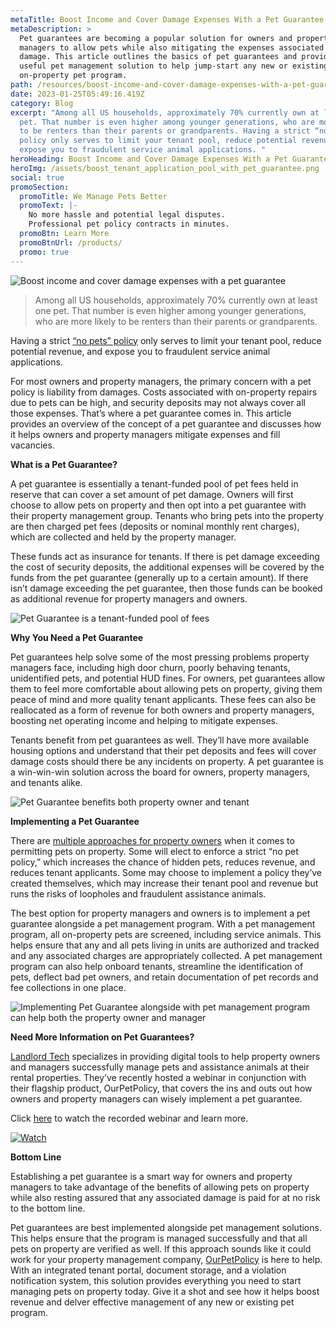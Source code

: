 ```yaml
---
metaTitle: Boost Income and Cover Damage Expenses With a Pet Guarantee
metaDescription: >
  Pet guarantees are becoming a popular solution for owners and property
  managers to allow pets while also mitigating the expenses associated with pet
  damage. This article outlines the basics of pet guarantees and provides a
  useful pet management solution to help jump-start any new or existing
  on-property pet program.
path: /resources/boost-income-and-cover-damage-expenses-with-a-pet-guarantee
date: 2023-01-25T05:49:16.419Z
category: Blog
excerpt: "Among all US households, approximately 70% currently own at least one
  pet. That number is even higher among younger generations, who are more likely
  to be renters than their parents or grandparents. Having a strict “no pets”
  policy only serves to limit your tenant pool, reduce potential revenue, and
  expose you to fraudulent service animal applications. "
heroHeading: Boost Income and Cover Damage Expenses With a Pet Guarantee
heroImg: /assets/boost_tenant_application_pool_with_pet_guarantee.png
social: true
promoSection:
  promoTitle: We Manage Pets Better
  promoText: |-
    No more hassle and potential legal disputes. 
    Professional pet policy contracts in minutes.
  promoBtn: Learn More
  promoBtnUrl: /products/
  promo: true
---
```

![Boost income and cover damage expenses with a pet guarantee](/assets/manage_rental_property_with_pet_guarantee.png "manage_rental_property_with_pet_guarantee")

> Among all US households, approximately 70% currently own at least one pet. That number is even higher among younger generations, who are more likely to be renters than their parents or grandparents. 

Having a strict [“no pets” policy](https://landlordtech.com/resources/landlord-Q&A-should-you-move-to-a-pet-friendly-policy) only serves to limit your tenant pool, reduce potential revenue, and expose you to fraudulent service animal applications. 

For most owners and property managers, the primary concern with a pet policy is liability from damages. Costs associated with on-property repairs due to pets can be high, and security deposits may not always cover all those expenses. That’s where a pet guarantee comes in. This article provides an overview of the concept of a pet guarantee and discusses how it helps owners and property managers mitigate expenses and fill vacancies.

**What is a Pet Guarantee?**

A pet guarantee is essentially a tenant-funded pool of pet fees held in reserve that can cover a set amount of pet damage. Owners will first choose to allow pets on property and then opt into a pet guarantee with their property management group. Tenants who bring pets into the property are then charged pet fees (deposits or nominal monthly rent charges), which are collected and held by the property manager.

These funds act as insurance for tenants. If there is pet damage exceeding the cost of security deposits, the additional expenses will be covered by the funds from the pet guarantee (generally up to a certain amount). If there isn’t damage exceeding the pet guarantee, then those funds can be booked as additional revenue for property managers and owners.

![Pet Guarantee is a tenant-funded pool of fees](/assets/what_is_a_pet_guarantee.png "what_is_a_pet_guarantee")

**Why You Need a Pet Guarantee**

Pet guarantees help solve some of the most pressing problems property managers face, including high door churn, poorly behaving tenants, unidentified pets, and potential HUD fines. For owners, pet guarantees allow them to feel more comfortable about allowing pets on property, giving them peace of mind and more quality tenant applicants. These fees can also be reallocated as a form of revenue for both owners and property managers, boosting net operating income and helping to mitigate expenses. 

Tenants benefit from pet guarantees as well. They’ll have more available housing options and understand that their pet deposits and fees will cover damage costs should there be any incidents on property. A pet guarantee is a win-win-win solution across the board for owners, property managers, and tenants alike.

![Pet Guarantee benefits both property owner and tenant](/assets/ways_to_boost_rental_income_in_2023.png "ways_to_boost_rental_income_in_2023")

**Implementing a Pet Guarantee**

There are [multiple approaches for property owners](https://landlordtech.com/resources/the-landlords-guide-to-tenants-with-pets) when it comes to permitting pets on property. Some will elect to enforce a strict “no pet policy,” which increases the chance of hidden pets, reduces revenue, and reduces tenant applicants. Some may choose to implement a policy they’ve created themselves, which may increase their tenant pool and revenue but runs the risks of loopholes and fraudulent assistance animals.

The best option for property managers and owners is to implement a pet guarantee alongside a pet management program. With a pet management program, all on-property pets are screened, including service animals. This helps ensure that any and all pets living in units are authorized and tracked and any associated charges are appropriately collected. A pet management program can also help onboard tenants, streamline the identification of pets, deflect bad pet owners, and retain documentation of pet records and fee collections in one place.

![Implementing Pet Guarantee alongside with pet management program can help both the property owner and manager](/assets/pet_guarantee_with_pet_management_program.png "pet_guarantee_with_pet_management_program")

**Need More Information on Pet Guarantees?**

[Landlord Tech](https://landlordtech.com/) specializes in providing digital tools to help property owners and managers successfully manage pets and assistance animals at their rental properties. They’ve recently hosted a webinar in conjunction with their flagship product, OurPetPolicy, that covers the ins and outs out how owners and property managers can wisely implement a pet guarantee.

Click [here](https://info.ourpetpolicy.com/webinar/) to watch the recorded webinar and learn more.

[![Watch](/assets/free_webinar_to_increase_tenant_applications_in_2023.png "Watch")](https://info.ourpetpolicy.com/webinar/)

**Bottom Line**

Establishing a pet guarantee is a smart way for owners and property managers to take advantage of the benefits of allowing pets on property while also resting assured that any associated damage is paid for at no risk to the bottom line.

Pet guarantees are best implemented alongside pet management solutions. This helps ensure that the program is managed successfully and that all pets on property are verified as well. If this approach sounds like it could work for your property management company, [OurPetPolicy](https://landlordtech.com/products) is here to help. With an integrated tenant portal, document storage, and a violation notification system, this solution provides everything you need to start managing pets on property today. Give it a shot and see how it helps boost revenue and delver effective management of any new or existing pet program.